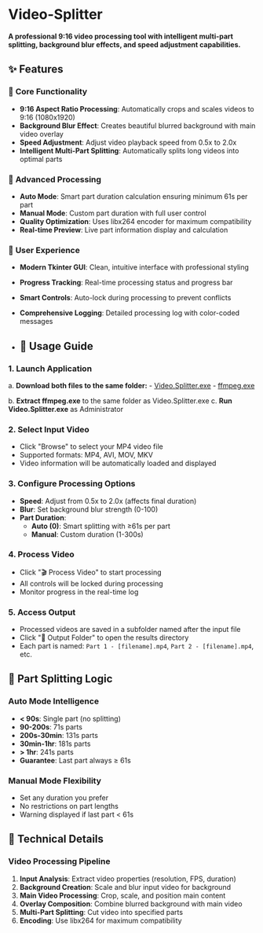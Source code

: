 # Video-Splitter
**A professional 9:16 video processing tool with intelligent multi-part splitting, background blur effects, and speed adjustment capabilities.**

## ✨ Features

### 🎯 **Core Functionality**
- **9:16 Aspect Ratio Processing**: Automatically crops and scales videos to 9:16 (1080x1920)
- **Background Blur Effect**: Creates beautiful blurred background with main video overlay
- **Speed Adjustment**: Adjust video playback speed from 0.5x to 2.0x
- **Intelligent Multi-Part Splitting**: Automatically splits long videos into optimal parts

### 🔧 **Advanced Processing**
- **Auto Mode**: Smart part duration calculation ensuring minimum 61s per part
- **Manual Mode**: Custom part duration with full user control
- **Quality Optimization**: Uses libx264 encoder for maximum compatibility
- **Real-time Preview**: Live part information display and calculation

### 🎨 **User Experience**
- **Modern Tkinter GUI**: Clean, intuitive interface with professional styling
- **Progress Tracking**: Real-time processing status and progress bar
- **Smart Controls**: Auto-lock during processing to prevent conflicts
- **Comprehensive Logging**: Detailed processing log with color-coded messages

- ## 📖 Usage Guide

### **1. Launch Application**
  a. **Download both files to the same folder:**
     - [Video.Splitter.exe](https://github.com/GinaGina947/Video-Splitter/releases/download/v1/Video.Splitter.exe)
     - [ffmpeg.exe](https://github.com/GinaGina947/Video-Splitter/releases/download/v1/ffmpeg.exe)
  
  b. **Extract ffmpeg.exe** to the same folder as Video.Splitter.exe
  c. **Run Video.Splitter.exe** as Administrator
### **2. Select Input Video**
- Click "Browse" to select your MP4 video file
- Supported formats: MP4, AVI, MOV, MKV
- Video information will be automatically loaded and displayed

### **3. Configure Processing Options**
- **Speed**: Adjust from 0.5x to 2.0x (affects final duration)
- **Blur**: Set background blur strength (0-100)
- **Part Duration**: 
  - **Auto (0)**: Smart splitting with ≥61s per part
  - **Manual**: Custom duration (1-300s)

### **4. Process Video**
- Click "🎬 Process Video" to start processing
- All controls will be locked during processing
- Monitor progress in the real-time log

### **5. Access Output**
- Processed videos are saved in a subfolder named after the input file
- Click "📁 Output Folder" to open the results directory
- Each part is named: `Part 1 - [filename].mp4`, `Part 2 - [filename].mp4`, etc.

## 🎯 **Part Splitting Logic**

### **Auto Mode Intelligence**
- **< 90s**: Single part (no splitting)
- **90-200s**: 71s parts
- **200s-30min**: 131s parts  
- **30min-1hr**: 181s parts
- **> 1hr**: 241s parts
- **Guarantee**: Last part always ≥ 61s

### **Manual Mode Flexibility**
- Set any duration you prefer
- No restrictions on part lengths
- Warning displayed if last part < 61s

## 🔧 **Technical Details**

### **Video Processing Pipeline**
1. **Input Analysis**: Extract video properties (resolution, FPS, duration)
2. **Background Creation**: Scale and blur input video for background
3. **Main Video Processing**: Crop, scale, and position main content
4. **Overlay Composition**: Combine blurred background with main video
5. **Multi-Part Splitting**: Cut video into specified parts
6. **Encoding**: Use libx264 for maximum compatibility
